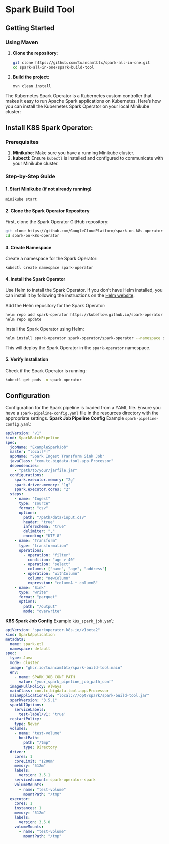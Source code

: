 # Spark Build Tool
## Getting Started

### Using Maven

1. **Clone the repository:**
    ```bash
    git clone https://github.com/tuancamtbtx/spark-all-in-one.git
    cd spark-all-in-one/spark-build-tool
    ```

2. **Build the project:**
    ```bash
    mvn clean install
    ```
The Kubernetes Spark Operator is a Kubernetes custom controller that makes it easy to run Apache Spark applications on Kubernetes. Here’s how you can install the Kubernetes Spark Operator on your local Minikube cluster:
## Install K8S Spark Operator:
### Prerequisites

1. **Minikube**: Make sure you have a running Minikube cluster.
2. **kubectl**: Ensure `kubectl` is installed and configured to communicate with your Minikube cluster.

### Step-by-Step Guide

#### 1. Start Minikube (if not already running)

```sh
minikube start
```

#### 2. Clone the Spark Operator Repository

First, clone the Spark Operator GitHub repository:

```sh
git clone https://github.com/GoogleCloudPlatform/spark-on-k8s-operator
cd spark-on-k8s-operator
```

#### 3. Create Namespace

Create a namespace for the Spark Operator:

```sh
kubectl create namespace spark-operator
```

#### 4. Install the Spark Operator

Use Helm to install the Spark Operator. If you don't have Helm installed, you can install it by following the instructions on the [Helm website](https://helm.sh/docs/intro/install/).

Add the Helm repository for the Spark Operator:

```sh
helm repo add spark-operator https://kubeflow.github.io/spark-operator
helm repo update
```

Install the Spark Operator using Helm:

```sh
helm install spark-operator spark-operator/spark-operator --namespace spark-operator --create-namespace
```

This will deploy the Spark Operator in the `spark-operator` namespace.

#### 5. Verify Installation

Check if the Spark Operator is running:

```sh
kubectl get pods -n spark-operator
```

## Configuration
Configuration for the Spark pipeline is loaded from a YAML file. Ensure you have a `spark-pipeline-config.yaml` file in the resources directory with the appropriate settings.
**Spark Job Pipeline Config**
Example `spark-pipeline-config.yaml`:
```yaml
apiVersion: "v1"
kind: SparkBatchPipeline
spec:
  jobName: "ExampleSparkJob"
  master: "local[*]"
  appName: "Spark Ingest Transform Sink Job"
  javaClass: "com.tc.bigdata.tool.app.Processor"
  dependencies:
    - "path/to/your/jarfile.jar"
  configurations:
    spark.executor.memory: "2g"
    spark.driver.memory: "1g"
    spark.executor.cores: "2"
  steps:
    - name: "Ingest"
      type: "source"
      format: "csv"
      options:
        path: "/path/data/input.csv"
        header: "true"
        inferSchema: "true"
        delimiter: ","
        encoding: "UTF-8"
    - name: "Transform"
      type: "transformation"
      operations:
        - operation: "filter"
          condition: "age > 40"
        - operation: "select"
          columns: ["name", "age", "address"]
        - operation: "withColumn"
          column: "newColumn"
          expression: "columnA + columnB"
    - name: "Sink"
      type: "write"
      format: "parquet"
      options:
        path: "/output"
        mode: "overwrite"
```
**K8S Spark Job Config**
Example `k8s_spark_job.yaml`:
```yaml
apiVersion: "sparkoperator.k8s.io/v1beta2"
kind: SparkApplication
metadata:
  name: spark-etl
  namespace: default
spec:
  type: Java
  mode: cluster
  image: "ghcr.io/tuancamtbtx/spark-build-tool:main"
  env:
    - name: SPARK_JOB_CONF_PATH
      value: "your_spark_pipeline_job_path_conf"
  imagePullPolicy: Always
  mainClass: com.tc.bigdata.tool.app.Processor
  mainApplicationFile: "local:///opt/spark/spark-build-tool.jar"
  sparkVersion: "3.5.1"
  sparkUIOptions:
    serviceLabels:
      test-label/v1: 'true'
  restartPolicy:
    type: Never
  volumes:
    - name: "test-volume"
      hostPath:
        path: "/tmp"
        type: Directory
  driver:
    cores: 1
    coreLimit: "1200m"
    memory: "512m"
    labels:
      version: 3.5.1
    serviceAccount: spark-operator-spark
    volumeMounts:
      - name: "test-volume"
        mountPath: "/tmp"
  executor:
    cores: 1
    instances: 1
    memory: "512m"
    labels:
      version: 3.5.0
    volumeMounts:
      - name: "test-volume"
        mountPath: "/tmp"
```
